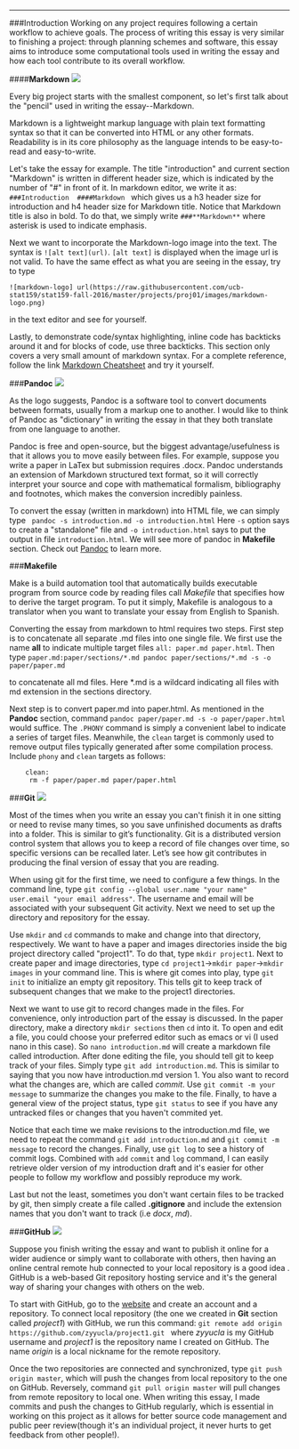 

<hr>
  
###Introduction
   Working on any project requires following a certain workflow to achieve goals. The process of writing this essay is very similar to finishing a project: through planning schemes and software, this essay aims to introduce some computational tools used in writing the essay and how each tool contribute to its overall workflow.
	 
####**Markdown**
![](../images/markdown-logo.png)

Every big project starts with the smallest component, so let's first talk about the "pencil" used in writing the essay--Markdown.
	  
Markdown is a lightweight markup language with plain text formatting syntax so that it can be converted into HTML or any other formats. Readability is in its core philosophy as the language intends to be easy-to-read and easy-to-write. 

Let's take the essay for example. The title "introduction" and current section "Markdown" is written in different header size, which is indicated by the number of "#" in front of it. In markdown editor, we write it as:
 `###Introduction  ####Markdown `
which gives us a h3 header size for introduction and h4 header size for Markdown title. Notice that Markdown title is also in bold. To do that, we simply write `###**Markdown**` where asterisk is used to indicate emphasis.

Next we want to incorporate the Markdown-logo image into the text. The syntax is `![alt text](url)`. `[alt text]` is displayed when the image url is not valid. To have the same effect as what you are seeing in the essay, try to type 
```
![markdown-logo] url(https://raw.githubusercontent.com/ucb-stat159/stat159-fall-2016/master/projects/proj01/images/markdown-logo.png)
``` 
in the text editor and see for yourself.

Lastly, to demonstrate code/syntax highlighting, inline code has backticks  around it and for blocks of code, use three backticks.  This section only covers a very small amount of markdown syntax. For a complete reference, follow the link [Markdown Cheatsheet](https://github.com/adam-p/markdown-here/wiki/Markdown-Cheatsheet#links)  and try it yourself.     



###**Pandoc**
![](../images/pandoc-logo.png)
   
  As the logo suggests, Pandoc is a software tool to convert documents between formats, usually from a markup one to another. I would like to think of Pandoc as "dictionary" in writing the essay in that they both translate from one language to another.  

Pandoc is free and open-source, but the biggest advantage/usefulness is that it allows you to move easily between files. For example, suppose you write a paper in LaTex but submission requires .docx. Pandoc understands an extension of Markdown structured text format, so it will correctly interpret your source and cope with mathematical formalism, bibliography and footnotes, which makes the conversion incredibly painless.

To convert the essay (written in markdown) into HTML file, we can simply type 
 ` pandoc -s introduction.md -o introduction.html`
 Here `-s` option says to create a "standalone" file and `-o introduction.html` says to put the output in file `introduction.html`. We will see more of pandoc in **Makefile** section.  Check out [Pandoc](http://pandoc.org/getting-started.html) to learn more.



###**Makefile**

 Make is a build automation tool that automatically builds executable program from source code by reading files call _Makefile_ that specifies how to derive the target program. To put it simply, Makefile is analogous to a translator when you want to translate your essay from English to Spanish.  
 
 Converting the essay from markdown to html requires two steps. First step is to concatenate all separate .md files into one single file. We first use the name **all** to indicate multiple target files `all: paper.md paper.html`.  Then type ```paper.md:paper/sections/*.md
	pandoc paper/sections/*.md -s -o paper/paper.md```

to concatenate all md files. Here *.md is a wildcard indicating all files with md extension in the sections directory.
  
 Next step is to convert paper.md into paper.html. As mentioned in the **Pandoc** section, command `pandoc paper/paper.md -s -o paper/paper.html` would suffice. The `.PHONY` command is simply a convenient label to indicate a series of target files. Meanwhile, the `clean` target is commonly used to remove output files typically generated after some compilation process. Include `phony` and `clean` targets as follows:
 ``` .PHONY: all clean
     clean:
      rm -f paper/paper.md paper/paper.html
``` 

###**Git**
![](../images/git-logo.png)
  
  Most of the times when you write an essay you can't finish it in one sitting or need to revise many times, so you save unfinished documents as drafts into a folder. This is similar to git’s functionality. Git is a distributed version control system that allows you to keep a record of file changes over time, so specific versions can be recalled later. Let’s see how git contributes in producing the final version of essay that you are reading. 
    
  When using git for the first time, we need to configure a few things. In the command line, type `git config --global user.name "your name"  user.email "your email address"`. The username and email will be associated with your subsequent Git activity. Next we need to set up the directory and repository for the essay.  
    
Use `mkdir` and `cd` commands to make and change into that directory, respectively. We want to have a paper and images directories inside the big project directory called "project1". To do that, type `mkdir project1`.  Next to create paper and image directories, type `cd project1`->`mkdir paper`->`mkdir images` in your command line. This is where git comes into play, type `git init` to initialize an empty git repository. This tells git to keep track of subsequent changes that we make to the project1 directories. 

Next we want to use git to record changes made in the files. For convenience, only introduction part of the essay is discussed. In the paper directory, make a directory `mkdir sections` then `cd` into it. To open and edit a file, you could choose your preferred editor such as emacs or vi (I used nano in this case).  So `nano introduction.md` will create a markdown file called introduction. After done editing the file, you should tell git to keep track of your files. Simply type `git add introduction.md`. This is similar to saying that you now have introduction.md version 1. You also want to record what the changes are, which are called _commit_. Use `git commit -m your message` to summarize the changes you make to the file.  Finally, to have a general view of the project status, type `git status` to see if you have any untracked files or changes that you haven't commited yet.

Notice that each time we make revisions to the introduction.md file, we need to repeat the command `git add introduction.md` and `git commit -m message` to record the changes. Finally, use `git log` to see a history of  commit logs. Combined with `add`  `commit` and  `log` command,  I can easily retrieve older version of my introduction draft and it's easier for other people to follow my workflow and possibly reproduce my work. 

 Last but not the least, sometimes you don't want certain files to be tracked by git, then simply create a file called **.gitignore** and include the extension names that you don't want to track (i.e _docx_, _md_).


###**GitHub**
![](../images/github-logo.png)

Suppose you finish writing the essay and want to publish it online for a wider audience or simply want to collaborate with others, then having an online central remote hub connected to your local repository is a good idea . GitHub is a web-based Git repository hosting service and it's the general way of sharing your changes with others on the web. 

To start with GitHub, go to the [website](https://github.com/) and create an account and a repository. To connect local repository (the one we created in **Git** section called _project1_) with GitHub, we run this command:
  `git remote add origin https://github.com/zyyucla/project1.git ` 
where _zyyucla_ is my GitHub username and _project1_ is the repository name I created on GitHub. The name _origin_ is a local nickname for the remote repository. 

Once the two repositories are connected and synchronized, type `git push origin master`, which will push the changes from local repository to the one on GitHub. Reversely, command `git pull origin master` will pull changes from remote repository to local one. When writing this essay, I made commits and push the changes to GitHub regularly, which is essential in working on this project as it allows for better source code management and public peer review(though it's an individual project, it never hurts to get feedback from other people!). 

